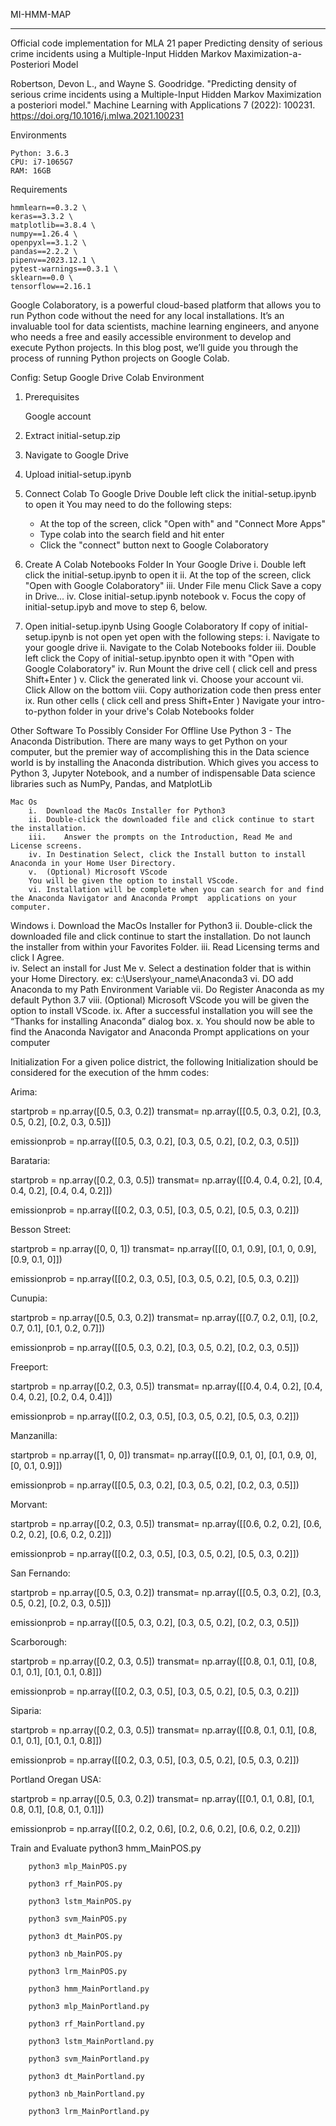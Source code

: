 MI-HMM-MAP
________________________________________
Official code implementation for MLA 21 paper Predicting density of serious crime incidents using a Multiple-Input Hidden Markov Maximization-a-Posteriori Model 

Robertson, Devon L., and Wayne S. Goodridge. "Predicting density of serious crime incidents using a Multiple-Input Hidden Markov Maximization a posteriori model." Machine Learning with Applications 7 (2022): 100231. https://doi.org/10.1016/j.mlwa.2021.100231

Environments
   
    Python: 3.6.3
    CPU: i7-1065G7
    RAM: 16GB

Requirements
 
    hmmlearn==0.3.2 \
    keras==3.3.2 \
    matplotlib==3.8.4 \
    numpy==1.26.4 \
    openpyxl==3.1.2 \
    pandas==2.2.2 \
    pipenv==2023.12.1 \
    pytest-warnings==0.3.1 \
    sklearn==0.0 \
    tensorflow==2.16.1

Google Colaboratory, is a powerful cloud-based platform that allows you to run Python code
without the need for any local installations. It’s an invaluable tool for data scientists,
machine learning engineers, and anyone who needs a free and easily accessible environment 
to develop and execute Python projects. In this blog post, we’ll guide you through the 
process of running Python projects on Google Colab.


Config: Setup Google Drive Colab Environment
1.	Prerequisites
	
       Google account
2.	Extract initial-setup.zip
3.	Navigate to Google Drive
4.	Upload initial-setup.ipynb
5.	Connect Colab To Google Drive
	Double left click the initial-setup.ipynb to open it
	You may need to do the following steps:
    -	At the top of the screen, click "Open with" and "Connect More Apps"
    -	Type colab into the search field and hit enter
    -	Click the "connect" button next to Google Colaboratory
6.	Create A Colab Notebooks Folder In Your Google Drive
    i.	Double left click the initial-setup.ipynb to open it
    ii.	At the top of the screen, click "Open with Google Colaboratory" 
    iii.	Under File menu Click Save a copy in Drive... 
    iv.	Close initial-setup.ipynb notebook 
    v.	Focus the copy of initial-setup.ipyb and move to step 6, below.
7.	Open initial-setup.ipynb Using Google Colaboratory
	If copy of initial-setup.ipynb is not open yet open with the following steps:
    i.	Navigate to your google drive 
    ii.	Navigate to the Colab Notebooks folder
    iii.	Double left click the Copy of initial-setup.ipynbto open it with "Open with Google Colaboratory" 
    iv.	Run Mount the drive cell ( click cell and press Shift+Enter )
    v.	Click the generated link 
    vi.	Choose your account
    vii.	Click Allow on the bottom
    viii.	Copy authorization code then press enter
    ix.	Run other cells ( click cell and press Shift+Enter )
Navigate your intro-to-python folder in your drive's Colab Notebooks folder

Other  Software To Possibly Consider For Offline Use
    Python 3 - The Anaconda Distribution.
    There are many ways to get Python on your computer, but the premier way of accomplishing this in the Data science world is by installing the Anaconda distribution.
    Which gives you access to Python 3, Jupyter Notebook, and a number of indispensable Data science libraries such as NumPy, Pandas, and MatplotLib

    Mac Os
        i.	Download the MacOs Installer for Python3
        ii.	Double-click the downloaded file and click continue to start the installation.
        iii.	Answer the prompts on the Introduction, Read Me and License screens.
        iv.	In Destination Select, click the Install button to install Anaconda in your Home User Directory.
        v.	(Optional) Microsoft VScode
        You will be given the option to install VScode. 
        vi.	Installation will be complete when you can search for and find the Anaconda Navigator and Anaconda Prompt  applications on your computer.

  Windows
        i.	Download the MacOs Installer for Python3
        ii.	 Double-click the downloaded file and click continue to start the installation.
        Do not launch the installer from within your Favorites Folder.
        iii.	 Read Licensing terms and click I Agree.  
        iv.	 Select an install for Just Me
        v.	Select a destination folder that is within your Home Directory.
        ex: c:\Users\your_name\Anaconda3
        vi.	DO add Anaconda to my Path Environment Variable
        vii.	Do Register Anaconda as my default Python 3.7
        viii.	(Optional) Microsoft VScode
        you will be given the option to install VScode. 
        ix.	After a successful installation you will see the “Thanks for installing Anaconda” dialog box.
        x.	You should now be able to find the Anaconda Navigator and Anaconda Prompt applications on your computer

Initialization For a given police district, the following Initialization should be considered for the execution of the hmm codes:

Arima:

startprob = np.array([0.5, 0.3, 0.2]) transmat= np.array([[0.5, 0.3, 0.2], [0.3, 0.5, 0.2], [0.2, 0.3, 0.5]])

emissionprob = np.array([[0.5, 0.3, 0.2], [0.3, 0.5, 0.2], [0.2, 0.3, 0.5]])

Barataria: 

startprob = np.array([0.2, 0.3, 0.5]) transmat= np.array([[0.4, 0.4, 0.2], [0.4, 0.4, 0.2], [0.4, 0.4, 0.2]])

emissionprob = np.array([[0.2, 0.3, 0.5], [0.3, 0.5, 0.2], [0.5, 0.3, 0.2]])

Besson Street: 

startprob = np.array([0, 0, 1]) transmat= np.array([[0, 0.1, 0.9], [0.1, 0, 0.9], [0.9, 0.1, 0]])

emissionprob = np.array([[0.2, 0.3, 0.5], [0.3, 0.5, 0.2], [0.5, 0.3, 0.2]])

Cunupia: 

startprob = np.array([0.5, 0.3, 0.2]) transmat= np.array([[0.7, 0.2, 0.1], [0.2, 0.7, 0.1], [0.1, 0.2, 0.7]])

emissionprob = np.array([[0.5, 0.3, 0.2], [0.3, 0.5, 0.2], [0.2, 0.3, 0.5]])

Freeport: 

startprob = np.array([0.2, 0.3, 0.5]) transmat= np.array([[0.4, 0.4, 0.2], [0.4, 0.4, 0.2], [0.2, 0.4, 0.4]])

emissionprob = np.array([[0.2, 0.3, 0.5], [0.3, 0.5, 0.2], [0.5, 0.3, 0.2]])

Manzanilla: 

startprob = np.array([1, 0, 0]) transmat= np.array([[0.9, 0.1, 0], [0.1, 0.9, 0], [0, 0.1, 0.9]])

emissionprob = np.array([[0.5, 0.3, 0.2], [0.3, 0.5, 0.2], [0.2, 0.3, 0.5]])

Morvant: 

startprob = np.array([0.2, 0.3, 0.5]) transmat= np.array([[0.6, 0.2, 0.2], [0.6, 0.2, 0.2], [0.6, 0.2, 0.2]])

emissionprob = np.array([[0.2, 0.3, 0.5], [0.3, 0.5, 0.2], [0.5, 0.3, 0.2]])

San Fernando: 

startprob = np.array([0.5, 0.3, 0.2]) transmat= np.array([[0.5, 0.3, 0.2], [0.3, 0.5, 0.2], [0.2, 0.3, 0.5]])

emissionprob = np.array([[0.5, 0.3, 0.2], [0.3, 0.5, 0.2], [0.2, 0.3, 0.5]])

Scarborough: 

startprob = np.array([0.2, 0.3, 0.5]) transmat= np.array([[0.8, 0.1, 0.1], [0.8, 0.1, 0.1], [0.1, 0.1, 0.8]])

emissionprob = np.array([[0.2, 0.3, 0.5], [0.3, 0.5, 0.2], [0.5, 0.3, 0.2]])

Siparia: 

startprob = np.array([0.2, 0.3, 0.5]) transmat= np.array([[0.8, 0.1, 0.1], [0.8, 0.1, 0.1], [0.1, 0.1, 0.8]])

emissionprob = np.array([[0.2, 0.3, 0.5], [0.3, 0.5, 0.2], [0.5, 0.3, 0.2]])

Portland Oregan USA:

startprob = np.array([0.5, 0.3, 0.2]) transmat= np.array([[0.1, 0.1, 0.8], [0.1, 0.8, 0.1], [0.8, 0.1, 0.1]])

emissionprob = np.array([[0.2, 0.2, 0.6], [0.2, 0.6, 0.2], [0.6, 0.2, 0.2]])


Train and Evaluate
        python3 hmm_MainPOS.py

        python3 mlp_MainPOS.py
        
        python3 rf_MainPOS.py
        
        python3 lstm_MainPOS.py
        
        python3 svm_MainPOS.py
        
        python3 dt_MainPOS.py
    
        python3 nb_MainPOS.py
    
        python3 lrm_MainPOS.py
        
        python3 hmm_MainPortland.py
    
        python3 mlp_MainPortland.py
        
        python3 rf_MainPortland.py
    
        python3 lstm_MainPortland.py
    
        python3 svm_MainPortland.py
    
        python3 dt_MainPortland.py
        
        python3 nb_MainPortland.py
    
        python3 lrm_MainPortland.py
